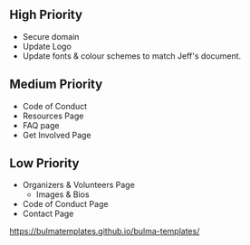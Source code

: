 ## High Priority
- Secure domain
- Update Logo
- Update fonts & colour schemes to match Jeff's document.

## Medium Priority
- Code of Conduct
- Resources Page
- FAQ page
- Get Involved Page

## Low Priority
- Organizers & Volunteers Page
    - Images & Bios
- Code of Conduct Page
- Contact Page

https://bulmatemplates.github.io/bulma-templates/